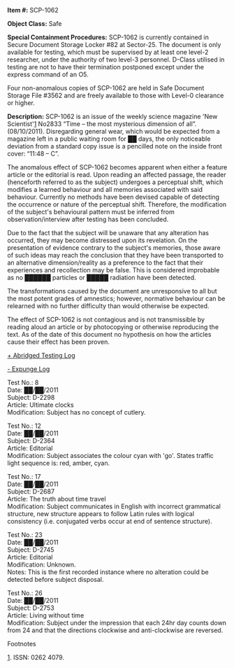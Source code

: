 **Item #:** SCP-1062

**Object Class:** Safe

**Special Containment Procedures:** SCP-1062 is currently contained in Secure Document Storage Locker #82 at Sector-25. The document is only available for testing, which must be supervised by at least one level-2 researcher, under the authority of two level-3 personnel. D-Class utilised in testing are not to have their termination postponed except under the express command of an O5.

Four non-anomalous copies of SCP-1062 are held in Safe Document Storage File #3562 and are freely available to those with Level-0 clearance or higher.

**Description:** SCP-1062 is an issue of the weekly science magazine 'New Scientist'[1](javascript:;) No2833 “Time – the most mysterious dimension of all”. (08/10/2011). Disregarding general wear, which would be expected from a magazine left in a public waiting room for ██ days, the only noticeable deviation from a standard copy issue is a pencilled note on the inside front cover: “11:48 – C”.

The anomalous effect of SCP-1062 becomes apparent when either a feature article or the editorial is read. Upon reading an affected passage, the reader (henceforth referred to as the subject) undergoes a perceptual shift, which modifies a learned behaviour and all memories associated with said behaviour. Currently no methods have been devised capable of detecting the occurrence or nature of the perceptual shift. Therefore, the modification of the subject's behavioural pattern must be inferred from observation/interview after testing has been concluded.

Due to the fact that the subject will be unaware that any alteration has occurred, they may become distressed upon its revelation. On the presentation of evidence contrary to the subject's memories, those aware of such ideas may reach the conclusion that they have been transported to an alternative dimension/reality as a preference to the fact that their experiences and recollection may be false. This is considered improbable as no ██████ particles or █████ radiation have been detected.

The transformations caused by the document are unresponsive to all but the most potent grades of amnestics; however, normative behaviour can be relearned with no further difficulty than would otherwise be expected.

The effect of SCP-1062 is not contagious and is not transmissible by reading aloud an article or by photocopying or otherwise reproducing the text. As of the date of this document no hypothesis on how the articles cause their effect has been proven.

[+ Abridged Testing Log](javascript:;)

[\- Expunge Log](javascript:;)

Test No.: 8  
Date: ██/██/2011  
Subject: D-2298  
Article: Ultimate clocks  
Modification: Subject has no concept of cutlery.

Test No.: 12  
Date: ██/██/2011  
Subject: D-2364  
Article: Editorial  
Modification: Subject associates the colour cyan with 'go'. States traffic light sequence is: red, amber, cyan.

Test No.: 17  
Date: ██/██/2011  
Subject: D-2687  
Article: The truth about time travel  
Modification: Subject communicates in English with incorrect grammatical structure, new structure appears to follow Latin rules with logical consistency (i.e. conjugated verbs occur at end of sentence structure).

Test No.: 23  
Date: ██/██/2011  
Subject: D-2745  
Article: Editorial  
Modification: Unknown.  
Notes: This is the first recorded instance where no alteration could be detected before subject disposal.

Test No.: 26  
Date: ██/██/2011  
Subject: D-2753  
Article: Living without time  
Modification: Subject under the impression that each 24hr day counts down from 24 and that the directions clockwise and anti-clockwise are reversed.

Footnotes

[1](javascript:;). ISSN: 0262 4079.